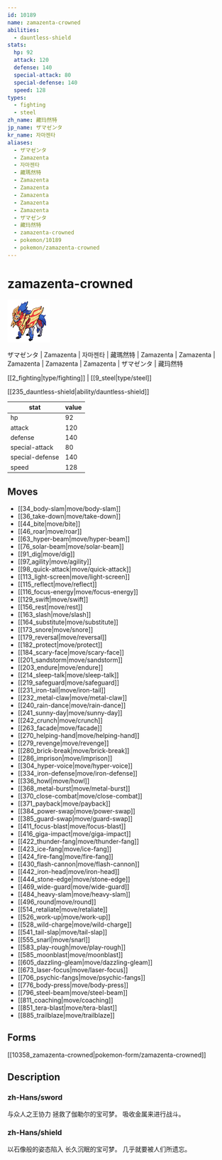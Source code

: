 ```yaml
---
id: 10189
name: zamazenta-crowned
abilities:
  - dauntless-shield
stats:
  hp: 92
  attack: 120
  defense: 140
  special-attack: 80
  special-defense: 140
  speed: 128
types:
  - fighting
  - steel
zh_name: 藏玛然特
jp_name: ザマゼンタ
kr_name: 자마젠타
aliases:
  - ザマゼンタ
  - Zamazenta
  - 자마젠타
  - 藏瑪然特
  - Zamazenta
  - Zamazenta
  - Zamazenta
  - Zamazenta
  - Zamazenta
  - ザマゼンタ
  - 藏玛然特
  - zamazenta-crowned
  - pokemon/10189
  - pokemon/zamazenta-crowned
---
```

# zamazenta-crowned

![](https://raw.githubusercontent.com/PokeAPI/sprites/master/sprites/pokemon/10189.png)

ザマゼンタ | Zamazenta | 자마젠타 | 藏瑪然特 | Zamazenta | Zamazenta | Zamazenta | Zamazenta | Zamazenta | ザマゼンタ | 藏玛然特

[[2_fighting|type/fighting]] | [[9_steel|type/steel]]

[[235_dauntless-shield|ability/dauntless-shield]]

|stat|value|
|---|---|
|hp|92|
|attack|120|
|defense|140|
|special-attack|80|
|special-defense|140|
|speed|128|


## Moves

- [[34_body-slam|move/body-slam]]
- [[36_take-down|move/take-down]]
- [[44_bite|move/bite]]
- [[46_roar|move/roar]]
- [[63_hyper-beam|move/hyper-beam]]
- [[76_solar-beam|move/solar-beam]]
- [[91_dig|move/dig]]
- [[97_agility|move/agility]]
- [[98_quick-attack|move/quick-attack]]
- [[113_light-screen|move/light-screen]]
- [[115_reflect|move/reflect]]
- [[116_focus-energy|move/focus-energy]]
- [[129_swift|move/swift]]
- [[156_rest|move/rest]]
- [[163_slash|move/slash]]
- [[164_substitute|move/substitute]]
- [[173_snore|move/snore]]
- [[179_reversal|move/reversal]]
- [[182_protect|move/protect]]
- [[184_scary-face|move/scary-face]]
- [[201_sandstorm|move/sandstorm]]
- [[203_endure|move/endure]]
- [[214_sleep-talk|move/sleep-talk]]
- [[219_safeguard|move/safeguard]]
- [[231_iron-tail|move/iron-tail]]
- [[232_metal-claw|move/metal-claw]]
- [[240_rain-dance|move/rain-dance]]
- [[241_sunny-day|move/sunny-day]]
- [[242_crunch|move/crunch]]
- [[263_facade|move/facade]]
- [[270_helping-hand|move/helping-hand]]
- [[279_revenge|move/revenge]]
- [[280_brick-break|move/brick-break]]
- [[286_imprison|move/imprison]]
- [[304_hyper-voice|move/hyper-voice]]
- [[334_iron-defense|move/iron-defense]]
- [[336_howl|move/howl]]
- [[368_metal-burst|move/metal-burst]]
- [[370_close-combat|move/close-combat]]
- [[371_payback|move/payback]]
- [[384_power-swap|move/power-swap]]
- [[385_guard-swap|move/guard-swap]]
- [[411_focus-blast|move/focus-blast]]
- [[416_giga-impact|move/giga-impact]]
- [[422_thunder-fang|move/thunder-fang]]
- [[423_ice-fang|move/ice-fang]]
- [[424_fire-fang|move/fire-fang]]
- [[430_flash-cannon|move/flash-cannon]]
- [[442_iron-head|move/iron-head]]
- [[444_stone-edge|move/stone-edge]]
- [[469_wide-guard|move/wide-guard]]
- [[484_heavy-slam|move/heavy-slam]]
- [[496_round|move/round]]
- [[514_retaliate|move/retaliate]]
- [[526_work-up|move/work-up]]
- [[528_wild-charge|move/wild-charge]]
- [[541_tail-slap|move/tail-slap]]
- [[555_snarl|move/snarl]]
- [[583_play-rough|move/play-rough]]
- [[585_moonblast|move/moonblast]]
- [[605_dazzling-gleam|move/dazzling-gleam]]
- [[673_laser-focus|move/laser-focus]]
- [[706_psychic-fangs|move/psychic-fangs]]
- [[776_body-press|move/body-press]]
- [[796_steel-beam|move/steel-beam]]
- [[811_coaching|move/coaching]]
- [[851_tera-blast|move/tera-blast]]
- [[885_trailblaze|move/trailblaze]]

## Forms



[[10358_zamazenta-crowned|pokemon-form/zamazenta-crowned]]

## Description

### zh-Hans/sword

与众人之王协力
拯救了伽勒尔的宝可梦。
吸收金属来进行战斗。

### zh-Hans/shield

以石像般的姿态陷入
长久沉眠的宝可梦。
几乎就要被人们所遗忘。

